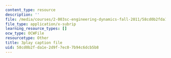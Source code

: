 ```yaml
---
content_type: resource
description: ''
file: /media/courses/2-003sc-engineering-dynamics-fall-2011/58cd0b2fda1e2d9f7ec07b94c6dcb5b8_mB_rrEN_Ltc.srt
file_type: application/x-subrip
learning_resource_types: []
ocw_type: OCWFile
resourcetype: Other
title: 3play caption file
uid: 58cd0b2f-da1e-2d9f-7ec0-7b94c6dcb5b8
---
```

